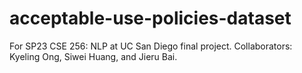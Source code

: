 # acceptable-use-policies-dataset
For SP23 CSE 256: NLP at UC San Diego final project.
Collaborators: Kyeling Ong, Siwei Huang, and Jieru Bai.
